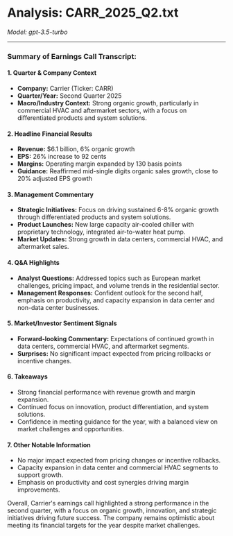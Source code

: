 # Analysis: CARR_2025_Q2.txt

*Model: gpt-3.5-turbo*

---

### Summary of Earnings Call Transcript:

#### 1. Quarter & Company Context
- **Company:** Carrier (Ticker: CARR)
- **Quarter/Year:** Second Quarter 2025
- **Macro/Industry Context:** Strong organic growth, particularly in commercial HVAC and aftermarket sectors, with a focus on differentiated products and system solutions.

#### 2. Headline Financial Results
- **Revenue:** $6.1 billion, 6% organic growth
- **EPS:** 26% increase to 92 cents
- **Margins:** Operating margin expanded by 130 basis points
- **Guidance:** Reaffirmed mid-single digits organic sales growth, close to 20% adjusted EPS growth

#### 3. Management Commentary
- **Strategic Initiatives:** Focus on driving sustained 6-8% organic growth through differentiated products and system solutions.
- **Product Launches:** New large capacity air-cooled chiller with proprietary technology, integrated air-to-water heat pump.
- **Market Updates:** Strong growth in data centers, commercial HVAC, and aftermarket sales.

#### 4. Q&A Highlights
- **Analyst Questions:** Addressed topics such as European market challenges, pricing impact, and volume trends in the residential sector.
- **Management Responses:** Confident outlook for the second half, emphasis on productivity, and capacity expansion in data center and non-data center businesses.

#### 5. Market/Investor Sentiment Signals
- **Forward-looking Commentary:** Expectations of continued growth in data centers, commercial HVAC, and aftermarket segments.
- **Surprises:** No significant impact expected from pricing rollbacks or incentive changes.

#### 6. Takeaways
- Strong financial performance with revenue growth and margin expansion.
- Continued focus on innovation, product differentiation, and system solutions.
- Confidence in meeting guidance for the year, with a balanced view on market challenges and opportunities.

#### 7. Other Notable Information
- No major impact expected from pricing changes or incentive rollbacks.
- Capacity expansion in data center and commercial HVAC segments to support growth.
- Emphasis on productivity and cost synergies driving margin improvements.

Overall, Carrier's earnings call highlighted a strong performance in the second quarter, with a focus on organic growth, innovation, and strategic initiatives driving future success. The company remains optimistic about meeting its financial targets for the year despite market challenges.